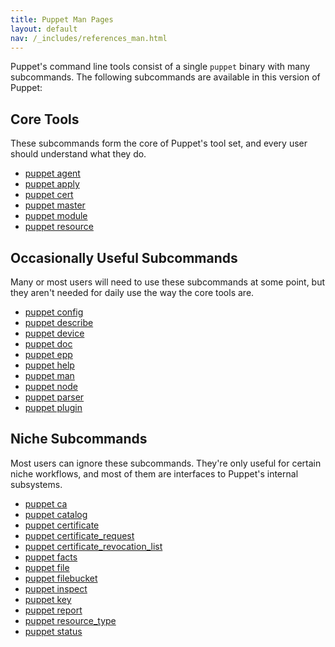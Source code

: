 ```yaml
---
title: Puppet Man Pages
layout: default
nav: /_includes/references_man.html
---
```


Puppet's command line tools consist of a single `puppet` binary with many subcommands. The following subcommands are available in this version of Puppet:

Core Tools
-----

These subcommands form the core of Puppet's tool set, and every user should understand what they do.

- [puppet agent](./agent.html)
- [puppet apply](./apply.html)
- [puppet cert](./cert.html)
- [puppet master](./master.html)
- [puppet module](./module.html)
- [puppet resource](./resource.html)


Occasionally Useful Subcommands
-----

Many or most users will need to use these subcommands at some point, but they aren't needed for daily use the way the core tools are.

- [puppet config](./config.html)
- [puppet describe](./describe.html)
- [puppet device](./device.html)
- [puppet doc](./doc.html)
- [puppet epp](./epp.html)
- [puppet help](./help.html)
- [puppet man](./man.html)
- [puppet node](./node.html)
- [puppet parser](./parser.html)
- [puppet plugin](./plugin.html)


Niche Subcommands
-----

Most users can ignore these subcommands. They're only useful for certain niche workflows, and most of them are interfaces to Puppet's internal subsystems.

- [puppet ca](./ca.html)
- [puppet catalog](./catalog.html)
- [puppet certificate](./certificate.html)
- [puppet certificate_request](./certificate_request.html)
- [puppet certificate_revocation_list](./certificate_revocation_list.html)
- [puppet facts](./facts.html)
- [puppet file](./file.html)
- [puppet filebucket](./filebucket.html)
- [puppet inspect](./inspect.html)
- [puppet key](./key.html)
- [puppet report](./report.html)
- [puppet resource_type](./resource_type.html)
- [puppet status](./status.html)


